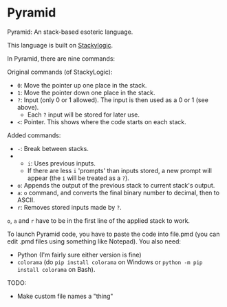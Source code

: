 # Pyramid
Pyramid: An stack-based esoteric language.

This language is built on [Stackylogic](http://codegolf.stackexchange.com/questions/84851/run-stackylogic).

In Pyramid, there are nine commands:

Original commands (of StackyLogic):

- `0`: Move the pointer up one place in the stack.
- `1`: Move the pointer down one place in the stack.
- `?`: Input (only 0 or 1 allowed). The input is then used as a 0 or 1 (see above).
  - Each `?` input will be stored for later use.
- `<`: Pointer. This shows where the code starts on each stack.

Added commands:

- `-`: Break between stacks.
- - `i`: Uses previous inputs.
  - If there are less `i` 'prompts' than inputs stored, a new prompt will appear (the `i` will be treated as a `?`).
- `o`: Appends the output of the previous stack to current stack's output.
- `a`: `o` command, and converts the final binary number to decimal, then to ASCII.
- `r`: Removes stored inputs made by `?`.

`o`, `a` and `r` have to be in the first line of the applied stack to work.

To launch Pyramid code, you have to paste the code into file.pmd (you can edit .pmd files using something like Notepad).
You also need:
- Python (I'm fairly sure either version is fine)
- `colorama` (do `pip install colorama` on Windows or `python -m pip install colorama` on Bash).

TODO:
- Make custom file names a "thing"
